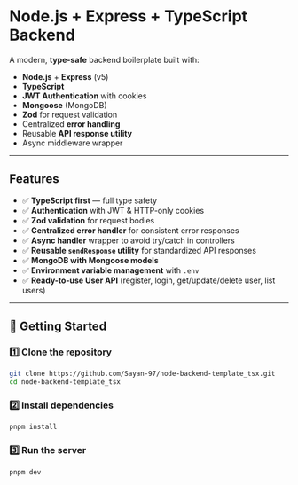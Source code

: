 # Node.js + Express + TypeScript Backend

A modern, **type-safe** backend boilerplate built with:

- **Node.js** + **Express** (v5)
- **TypeScript**
- **JWT Authentication** with cookies
- **Mongoose** (MongoDB)
- **Zod** for request validation
- Centralized **error handling**
- Reusable **API response utility**
- Async middleware wrapper

---

## Features

- ✅ **TypeScript first** — full type safety
- ✅ **Authentication** with JWT & HTTP-only cookies
- ✅ **Zod validation** for request bodies
- ✅ **Centralized error handler** for consistent error responses
- ✅ **Async handler** wrapper to avoid try/catch in controllers
- ✅ **Reusable `sendResponse` utility** for standardized API responses
- ✅ **MongoDB with Mongoose models**
- ✅ **Environment variable management** with `.env`
- ✅ **Ready-to-use User API** (register, login, get/update/delete user, list users)

---

## 🚀 Getting Started

### 1️⃣ Clone the repository

```bash
git clone https://github.com/Sayan-97/node-backend-template_tsx.git
cd node-backend-template_tsx
```

### 2️⃣ Install dependencies

```bash
pnpm install
```

### 3️⃣ Run the server

```bash
pnpm dev
```
